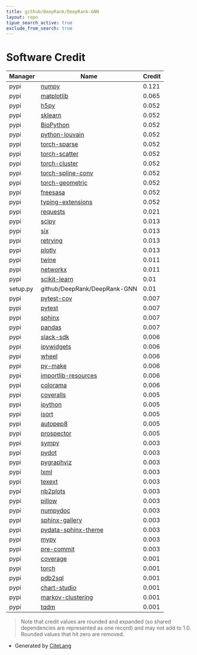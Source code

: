 ```yaml
---
title: github/DeepRank/DeepRank-GNN
layout: repo
tipue_search_active: true
exclude_from_search: true
---
```

# Software Credit

|Manager|Name|Credit|
|-------|----|------|
|pypi|[numpy](https://www.numpy.org)|0.121|
|pypi|[matplotlib](https://matplotlib.org)|0.065|
|pypi|[h5py](http://www.h5py.org)|0.052|
|pypi|[sklearn](https://pypi.python.org/pypi/scikit-learn/)|0.052|
|pypi|[BioPython](https://biopython.org/)|0.052|
|pypi|[python-louvain](https://github.com/taynaud/python-louvain)|0.052|
|pypi|[torch-sparse](https://github.com/rusty1s/pytorch_sparse)|0.052|
|pypi|[torch-scatter](https://github.com/rusty1s/pytorch_scatter)|0.052|
|pypi|[torch-cluster](https://github.com/rusty1s/pytorch_cluster)|0.052|
|pypi|[torch-spline-conv](https://github.com/rusty1s/pytorch_spline_conv)|0.052|
|pypi|[torch-geometric](https://github.com/pyg-team/pytorch_geometric)|0.052|
|pypi|[freesasa](http://freesasa.github.io/)|0.052|
|pypi|[typing-extensions](https://typing.readthedocs.io/)|0.052|
|pypi|[requests](https://pypi.org/project/requests)|0.021|
|pypi|[scipy](https://www.scipy.org)|0.013|
|pypi|[six](https://pypi.org/project/six)|0.013|
|pypi|[retrying](https://pypi.org/project/retrying)|0.013|
|pypi|[plotly](https://pypi.org/project/plotly)|0.013|
|pypi|[twine](https://pypi.org/project/twine)|0.011|
|pypi|[networkx](https://networkx.org/)|0.011|
|pypi|[scikit-learn](https://pypi.org/project/scikit-learn)|0.01|
|setup.py|github/DeepRank/DeepRank-GNN|0.01|
|pypi|[pytest-cov](https://github.com/pytest-dev/pytest-cov)|0.007|
|pypi|[pytest](https://pypi.org/project/pytest)|0.007|
|pypi|[sphinx](https://pypi.org/project/sphinx)|0.007|
|pypi|[pandas](https://pypi.org/project/pandas)|0.007|
|pypi|[slack-sdk](https://pypi.org/project/slack-sdk)|0.006|
|pypi|[ipywidgets](https://pypi.org/project/ipywidgets)|0.006|
|pypi|[wheel](https://pypi.org/project/wheel)|0.006|
|pypi|[py-make](https://pypi.org/project/py-make)|0.006|
|pypi|[importlib-resources](https://pypi.org/project/importlib-resources)|0.006|
|pypi|[colorama](https://pypi.org/project/colorama)|0.006|
|pypi|[coveralls](https://pypi.org/project/coveralls)|0.005|
|pypi|[ipython](https://pypi.org/project/ipython)|0.005|
|pypi|[isort](https://pypi.org/project/isort)|0.005|
|pypi|[autopep8](https://pypi.org/project/autopep8)|0.005|
|pypi|[prospector](https://pypi.org/project/prospector)|0.005|
|pypi|[sympy](https://pypi.org/project/sympy)|0.003|
|pypi|[pydot](https://pypi.org/project/pydot)|0.003|
|pypi|[pygraphviz](https://pypi.org/project/pygraphviz)|0.003|
|pypi|[lxml](https://pypi.org/project/lxml)|0.003|
|pypi|[texext](https://pypi.org/project/texext)|0.003|
|pypi|[nb2plots](https://pypi.org/project/nb2plots)|0.003|
|pypi|[pillow](https://pypi.org/project/pillow)|0.003|
|pypi|[numpydoc](https://pypi.org/project/numpydoc)|0.003|
|pypi|[sphinx-gallery](https://pypi.org/project/sphinx-gallery)|0.003|
|pypi|[pydata-sphinx-theme](https://pypi.org/project/pydata-sphinx-theme)|0.003|
|pypi|[mypy](https://pypi.org/project/mypy)|0.003|
|pypi|[pre-commit](https://pypi.org/project/pre-commit)|0.003|
|pypi|[coverage](https://pypi.org/project/coverage)|0.001|
|pypi|[torch](https://pytorch.org/)|0.001|
|pypi|[pdb2sql](https://github.com/DeepRank/pdb2sql)|0.001|
|pypi|[chart-studio](https://plot.ly/python/)|0.001|
|pypi|[markov-clustering](https://github.com/guyallard/markov_clustering.git)|0.001|
|pypi|[tqdm](https://tqdm.github.io)|0.001|


> Note that credit values are rounded and expanded (so shared dependencies are represented as one record) and may not add to 1.0. Rounded values that hit zero are removed.


- Generated by [CiteLang](https://github.com/vsoch/citelang)
